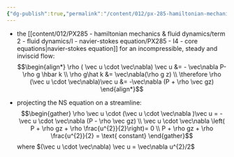 ```yaml
---
{"dg-publish":true,"permalink":"/content/012/px-285-hamiltonian-mechanics-and-fluid-dynamics/term-2-fluid-dynamics/j-some-approximate-solutions/px-285-j1b-bernoulli-s-principle-from-navier-stokes-equation/","noteIcon":"1","created":"2025-02-01T12:17:33.452+00:00","updated":"2025-02-01T13:36:00.417+00:00"}
---
```


- the [[content/012/PX285 - hamiltonian mechanics & fluid dynamics/term 2 - fluid dynamics/I - navier-stokes equation/PX285 - I4 - core equations\|navier-stokes equation]] for an incompressible, steady and inviscid flow:
$$\begin{align*}
\rho ( \vec u \cdot \vec\nabla) \vec u &= - \vec\nabla P- \rho g \hbar k \\
\rho g\hat k &= \vec\nabla(\rho g z) \\
\therefore \rho (\vec u \cdot \vec\nabla)\vec u &= -\vec\nabla (P + \rho \vec gz)
\end{align*}$$

- projecting the NS equation on a streamline:
$$\begin{gather}
\rho \vec u \cdot (\vec u \cdot \vec\nabla )\vec u = - \vec u \cdot \vec\nabla (P - \rho \vec gz) \\
\vec u \cdot \vec\nabla  \left( P + \rho gz + \rho \frac{u^{2}}{2}\right)= 0 \\
P + \rho gz + \rho \frac{u^{2}}{2} = \text{ constant}
\end{gather}$$
	where $(\vec u \cdot \vec\nabla) \vec u = \vec\nabla u^{2}/2$
